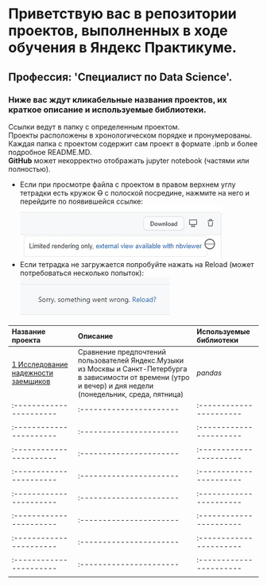 # Приветствую вас в репозитории проектов, выполненных в ходе обучения в Яндекс Практикуме.
## Профессия: 'Специалист по Data Science'.

### Ниже вас ждут кликабельные названия проектов, их краткое описание и используемые библиотеки.

Ссылки ведут в папку с определенным проектом.  
Проекты расположены в хронологическом порядке и пронумерованы.  
Каждая папка с проектом содержит сам проект в формате .ipnb и более подробное README.MD.  
**GitHub** может некорректно отображать jupyter notebook (частями или полностью).  
 - Если при просмотре файла с проектом в правом верхнем углу тетрадки есть кружок ~~O~~ с полоской посредине, нажмите на него и перейдите по появившейся ссылке:  
![alt](nbviewer.jpg 'nbviewer')  
 - Если тетрадка не загружается попробуйте нажать на Reload (может потребоваться несколько попыток):  
![alt](Reload.JPG 'Reload')  

| Название проекта | Описание | Используемые библиотеки | 
| :---------------------- | :---------------------- | :---------------------- |
| [1 Исследование надежности заемщиков](1_Исследование_надежности_заемщиков) | Сравнение предпочтений пользователей Яндекс.Музыки из Москвы и Санкт-Петербурга в зависимости от времени (утро и вечер) и дня недели (понедельник, среда, пятница)| *pandas* |
| :---------------------- | :---------------------- | :---------------------- |
|  | []() |  |
| :---------------------- | :---------------------- | :---------------------- |
|  | []() |  |
| :---------------------- | :---------------------- | :---------------------- |
|  | []() |  |
| :---------------------- | :---------------------- | :---------------------- |
|  | []() |  |
| :---------------------- | :---------------------- | :---------------------- |
|  | []() |  |
| :---------------------- | :---------------------- | :---------------------- |
|  | []() |  |
| :---------------------- | :---------------------- | :---------------------- |
|  | []() |  |
| :---------------------- | :---------------------- | :---------------------- |
|  | []() |  |
